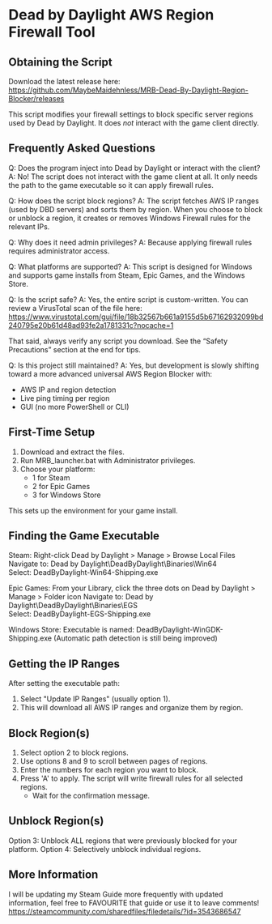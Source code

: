Dead by Daylight AWS Region Firewall Tool
=========================================

Obtaining the Script
--------------------
Download the latest release here:
https://github.com/MaybeMaidehnless/MRB-Dead-By-Daylight-Region-Blocker/releases

This script modifies your firewall settings to block specific server regions used by Dead by Daylight. It does *not* interact with the game client directly.

Frequently Asked Questions
--------------------------

Q: Does the program inject into Dead by Daylight or interact with the client?
A: No! The script does not interact with the game client at all. It only needs the path to the game executable so it can apply firewall rules.

Q: How does the script block regions?
A: The script fetches AWS IP ranges (used by DBD servers) and sorts them by region. When you choose to block or unblock a region, it creates or removes Windows Firewall rules for the relevant IPs.

Q: Why does it need admin privileges?
A: Because applying firewall rules requires administrator access.

Q: What platforms are supported?
A: This script is designed for Windows and supports game installs from Steam, Epic Games, and the Windows Store.

Q: Is the script safe?
A: Yes, the entire script is custom-written. You can review a VirusTotal scan of the file here:
https://www.virustotal.com/gui/file/18b32567b661a9155d5b67162932099bd240795e20b61d48ad93fe2a1781331c?nocache=1

That said, always verify any script you download. See the “Safety Precautions” section at the end for tips.

Q: Is this project still maintained?
A: Yes, but development is slowly shifting toward a more advanced universal AWS Region Blocker with:
 - AWS IP and region detection
 - Live ping timing per region
 - GUI (no more PowerShell or CLI)


First-Time Setup
----------------
1. Download and extract the files.
2. Run MRB_launcher.bat with Administrator privileges.
3. Choose your platform:
   - 1 for Steam
   - 2 for Epic Games
   - 3 for Windows Store

This sets up the environment for your game install.


Finding the Game Executable
---------------------------

Steam:
Right-click Dead by Daylight > Manage > Browse Local Files
Navigate to:
Dead by Daylight\DeadByDaylight\Binaries\Win64\
Select: DeadByDaylight-Win64-Shipping.exe

Epic Games:
From your Library, click the three dots on Dead by Daylight > Manage > Folder icon
Navigate to:
Dead by Daylight\DeadByDaylight\Binaries\EGS\
Select: DeadByDaylight-EGS-Shipping.exe

Windows Store:
Executable is named: DeadByDaylight-WinGDK-Shipping.exe
(Automatic path detection is still being improved)


Getting the IP Ranges
---------------------
After setting the executable path:

1. Select "Update IP Ranges" (usually option 1).
2. This will download all AWS IP ranges and organize them by region.


Block Region(s)
---------------
1. Select option 2 to block regions.
2. Use options 8 and 9 to scroll between pages of regions.
3. Enter the numbers for each region you want to block.
4. Press 'A' to apply. The script will write firewall rules for all selected regions.
   - Wait for the confirmation message.


Unblock Region(s)
-----------------
Option 3: Unblock ALL regions that were previously blocked for your platform.
Option 4: Selectively unblock individual regions.


More Information
----------------
I will be updating my Steam Guide more frequently with updated information, feel free to FAVOURITE that guide or use it to leave comments!
    https://steamcommunity.com/sharedfiles/filedetails/?id=3543686547
